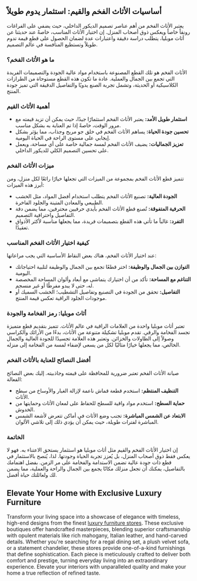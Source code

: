 <h2>أساسيات الأثاث الفخم والقيم: استثمار يدوم طويلاً</h2>

<p>يعتبر الأثاث الفخم من أهم عناصر تصميم الديكور الداخلي، حيث يضفي على الفراغات رونقاً خاصاً ويعكس ذوق أصحاب المنزل. إن اختيار الأثاث المناسب، خاصةً عند حديثنا عن أثاث موبليا، يتطلب دراسة دقيقة واعتبارات عدة لضمان الحصول على قطع قيمة تدوم طويلاً وتستطيع المنافسة في عالم التصميم.</p>

<h3>ما هو الأثاث الفخم؟</h3>

<p>الأثاث الفخم هو تلك القطع المصنوعة باستخدام مواد عالية الجودة والتصميمات الفريدة التي تجمع بين الجمال والعملية. عادة ما تكون هذه القطع مستوحاة من الطرازات الكلاسيكية أو الحديثة، وتشمل تجربة الصنع يدويًا والتفاصيل الدقيقة التي تميز جودة المنتج.</p>

<h3>أهمية الأثاث القيم</h3>

<ul>
    <li><strong>استثمار طويل الأمد:</strong> يعتبر الأثاث الفخم استثمارًا جيدًا، حيث يمكن أن تزيد قيمته مع مرور الوقت، خاصةً إذا تم العناية به بشكل مناسب.</li>
    <li><strong>تحسين جودة الحياة:</strong> يساهم الأثاث الفخم في خلق جو مريح وجذاب، مما يؤثر بشكل إيجابي على مستوى الراحة في الحياة اليومية.</li>
    <li><strong>تعزيز الجماليات:</strong> يضيف الأثاث الفخم لمسة جمالية خاصة على أي مساحة، ويعمل على تحسين التصميم الكلي للديكور الداخلي.</li>
</ul>

<h3>ميزات الأثاث الفخم</h3>

<p>تتميز قطع الأثاث الفخم بمجموعة من الميزات التي تجعلها خيارًا رائعًا لكل منزل، ومن أبرز هذه الميزات:</p>

<ul>
    <li><strong>الجودة العالية:</strong> تصنيع الأثاث الفخم يتطلب استخدام أفضل المواد، مثل الخشب الطبيعي والمعادن المتينة والجلود الفاخرة.</li>
    <li><strong>الحرفية المتفوقة:</strong> تُصنع قطع الأثاث الفخم بأيدي حرفيين محترفين، مما يضمن دقة التفاصيل واحترافية التصميم.</li>
    <li><strong>التفرد:</strong> غالباً ما تأتي هذه القطع بتصميمات فريدة، مما يجعلها مناسبة لأكثر الأذواق تعقيدًا.</li>
</ul>

<h3>كيفية اختيار الأثاث الفخم المناسب</h3>

<p>عند اختيار الأثاث الفخم، هناك بعض النقاط الأساسية التي يجب مراعاتها:</p>

<ul>
    <li><strong>التوازن بين الجمال والوظيفة:</strong> اختر قطعًا تجمع بين الجمال والوظيفة لتلبية احتياجاتك اليومية.</li>
    <li><strong>التناغم مع المساحة:</strong> تأكد من أن اختيارك يتماشى مع أبعاد وألوان المساحة المخصصة له، حتى لا يبدو مفرطًا أو غير منسجم.</li>
    <li><strong>التفاصيل:</strong> تحقق من الجودة في التصنيع وتفاصيل التشطيب؛ الخشب السميك أو موجودات الجلود الراقية تعكس قيمة المنتج.</li>
</ul>

<h3>أثاث موبليا: رمز الفخامة والجودة</h3>

<p>تعتبر أثاث موبليا واحدة من العلامات الراقية في عالم الأثاث. تتميز بتقديم قطع متميزة تجسد الفخامة والرقي. تقدم موبليا تشكيلة متنوعة من الأثاث، بدءًا من الأرائك والكراسي وصولاً إلى الطاولات والخزائن. وتعتبر هذه العلامة تجسيدًا للجودة العالية والجمال الخالص، مما يجعلها خيارًا مثاليًا لكل من يسعى لإضفاء لمسة من الفخامة إلى منزله.</p>

<h3>أفضل النصائح للعناية بالأثاث الفخم</h3>

<p>صيانة الأثاث الفخم تعتبر ضرورية للمحافظة على قيمته وجاذبيته. إليك بعض النصائح الفعالة:</p>

<ul>
    <li><strong>التنظيف المنتظم:</strong> استخدم قطعة قماش ناعمة لإزالة الغبار والأوساخ من سطح الأثاث.</li>
    <li><strong>حماية السطح:</strong> استخدم مواد واقية للسطح للحفاظ على لمعان الأثاث وحمايتها من الخدوش.</li>
    <li><strong>الابتعاد عن الشمس المباشرة:</strong> تجنب وضع الأثاث في أماكن تتعرض لأشعة الشمس المباشرة لفترات طويلة، حيث يمكن أن يؤدي ذلك إلى تلاشي الألوان.</li>
</ul>

<h3>الخاتمة</h3>

<p>إن اختيار الأثاث الفخم والقيم مثل أثاث موبليا هو استثمار يستحق الاعتناء به. فهو لا يعكس فقط ذوق أصحاب المنزل، بل يُعزز تجربة الحياة وجودتها. لذا، يُنصح بالاستثمار في قطع ذات جودة عالية تضمن الاستدامة والفخامة على مر الزمن. بفضل اهتمامك بالتفاصيل، يمكنك أن تجعل منزلك مكانًا يجمع بين الجمال والراحة والعملية، مما يضمن لك ولعائلتك حياة أفضل.</p> <h2>Elevate Your Home with Exclusive Luxury Furniture</h2>  

<p>Transform your living space into a showcase of elegance with timeless, high-end designs from the finest <a href="https://www.mobiliacleopatra.com/">luxury furniture stores</a>. These exclusive boutiques offer handcrafted masterpieces, blending superior craftsmanship with opulent materials like rich mahogany, Italian leather, and hand-carved details. Whether you're searching for a regal dining set, a plush velvet sofa, or a statement chandelier, these stores provide one-of-a-kind furnishings that define sophistication. Each piece is meticulously crafted to deliver both comfort and prestige, turning everyday living into an extraordinary experience. Elevate your interiors with unparalleled quality and make your home a true reflection of refined taste.</p>
